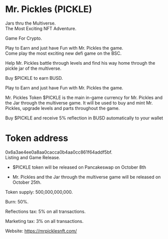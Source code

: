 # Mr. Pickles (PICKLE)
Jars thru the Multiverse.  
The Most Exciting NFT Adventure.  

Game For Crypto.   

Play to Earn and just have Fun with Mr. Pickles the game.  
Come play the most exciting new defi game on the BSC.  

Help Mr. Pickles battle through levels and find his way home through the pickle jar of the multiverse.  

Buy $PICKLE to earn BUSD.  

Play to Earn and just have Fun with Mr. Pickles the game.  

Mr. Pickles Token
$PICKLE is the main in-game currency for Mr. Pickles and the Jar through the multiverse game. It will be used to buy and mint Mr. Pickles, upgrade levels and parts throughout the game.

Buy $PICKLE and receive 5% reflection in BUSD automatically to your wallet

# Token address

0x6a3ae4ee0a8aa0cacca0b4aa0cc861f64addf5bf.  
Listing and Game Release.  

- $PICKLE token will be released on Pancakeswap on October 8th   

- Mr. Pickles and the Jar through the multiverse game will be released on October 25th.  

Token supply: 500,000,000,000.  

Burn: 50%.  

Reflections tax: 5% on all transactions.  

Marketing tax: 3% on all transactions. 

Website: https://mrpicklesnft.com/
